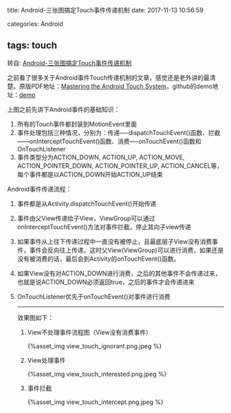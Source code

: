 title: Android-三张图搞定Touch事件传递机制
date: 2017-11-13 10:56:59

categories: Android

tags: touch
---

转自: [Android-三张图搞定Touch事件传递机制](http://hanhailong.com/2015/09/24/Android-三张图搞定Touch事件传递机制/)

之前看了很多关于Android事件Touch传递机制的文章，感觉还是老外讲的最清楚。原版PDF地址：[Mastering the Android Touch System](http://wugengxin.cn/download/pdf/android/PRE_andevcon_mastering-the-android-touch-system.pdf)，github的demo地址：[demo](https://github.com/devunwired/custom-touch-examples)

上图之前先讲下Android事件的基础知识：

1. 所有的Touch事件都封装到MotionEvent里面
2. 事件处理包括三种情况，分别为：传递—-dispatchTouchEvent()函数、拦截——onInterceptTouchEvent()函数、消费—-onTouchEvent()函数和OnTouchListener 
3. 事件类型分为ACTION_DOWN, ACTION_UP, ACTION_MOVE, ACTION_POINTER_DOWN, ACTION_POINTER_UP, ACTION_CANCEL等，每个事件都是以ACTION_DOWN开始ACTION_UP结束

Android事件传递流程：

1. 事件都是从Activity.dispatchTouchEvent()开始传递

2. 事件由父View传递给子View，ViewGroup可以通过onInterceptTouchEvent()方法对事件拦截，停止其向子view传递

3. 如果事件从上往下传递过程中一直没有被停止，且最底层子View没有消费事件，事件会反向往上传递，这时父View(ViewGroup)可以进行消费，如果还是没有被消费的话，最后会到Activity的onTouchEvent()函数。

4. 如果View没有对ACTION_DOWN进行消费，之后的其他事件不会传递过来，也就是说ACTION_DOWN必须返回true，之后的事件才会传递进来

5. OnTouchListener优先于onTouchEvent()对事件进行消费

   ----

   效果图如下：

   1. View不处理事件流程图（View没有消费事件）

      {%asset_img view_touch_ignorant.png.jpeg %}

   2. View处理事件

      {%asset_img view_touch_interested.png.jpeg %}

   3. 事件拦截

      {%asset_img view_touch_intercept.png.jpeg %}

